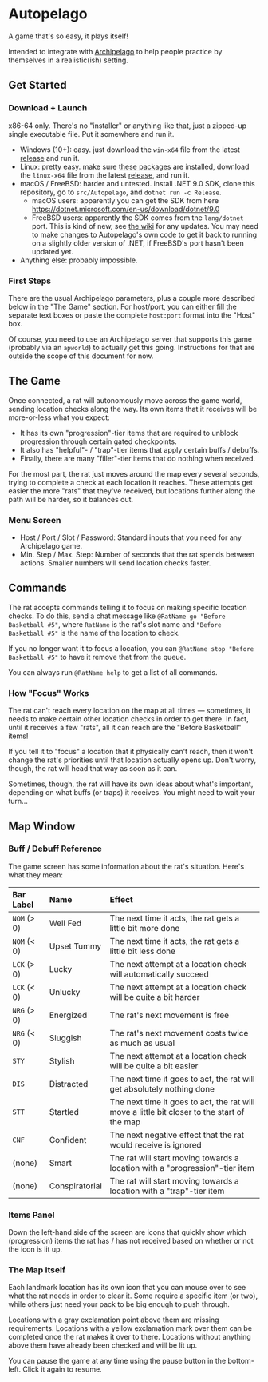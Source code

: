 # Autopelago

A game that's so easy, it plays itself!

Intended to integrate with [Archipelago](https://archipelago.gg) to help people practice by themselves in a realistic(ish) setting.

## Get Started

### Download + Launch
x86-64 only. There's no "installer" or anything like that, just a zipped-up single executable file. Put it somewhere and run it.

- Windows (10+): easy. just download the `win-x64` file from the latest [release](https://github.com/airbreather/Autopelago/releases) and run it.
- Linux: pretty easy. make sure [these packages](https://github.com/dotnet/core/blob/v9.0.0/release-notes/9.0/os-packages.md) are installed, download the `linux-x64` file from the latest [release](https://github.com/airbreather/Autopelago/releases), and run it.
- macOS / FreeBSD: harder and untested. install .NET 9.0 SDK, clone this repository, go to `src/Autopelago`, and `dotnet run -c Release`.
   - macOS users: apparently you can get the SDK from here https://dotnet.microsoft.com/en-us/download/dotnet/9.0
   - FreeBSD users: apparently the SDK comes from the `lang/dotnet` port. This is kind of new, see [the wiki](https://wiki.freebsd.org/.NET) for any updates. You may need to make changes to Autopelago's own code to get it back to running on a slightly older version of .NET, if FreeBSD's port hasn't been updated yet.
- Anything else: probably impossible.

### First Steps

There are the usual Archipelago parameters, plus a couple more described below in the "The Game" section. For host/port, you can either fill the separate text boxes or paste the complete `host:port` format into the "Host" box.

Of course, you need to use an Archipelago server that supports this game (probably via an `apworld`) to actually get this going. Instructions for that are outside the scope of this document for now.

## The Game

Once connected, a rat will autonomously move across the game world, sending location checks along the way. Its own items that it receives will be more-or-less what you expect:

- It has its own "progression"-tier items that are required to unblock progression through certain gated checkpoints.
- It also has "helpful"- / "trap"-tier items that apply certain buffs / debuffs.
- Finally, there are many "filler"-tier items that do nothing when received.

For the most part, the rat just moves around the map every several seconds, trying to complete a check at each location it reaches. These attempts get easier the more "rats" that they've received, but locations further along the path will be harder, so it balances out.

### Menu Screen

- Host / Port / Slot / Password: Standard inputs that you need for any Archipelago game.
- Min. Step / Max. Step: Number of seconds that the rat spends between actions. Smaller numbers will send location checks faster.

## Commands

The rat accepts commands telling it to focus on making specific location checks. To do this, send a chat message like `@RatName go "Before Basketball #5"`, where `RatName` is the rat's slot name and `"Before Basketball #5"` is the name of the location to check.

If you no longer want it to focus a location, you can `@RatName stop "Before Basketball #5"` to have it remove that from the queue.

You can always run `@RatName help` to get a list of all commands.

### How "Focus" Works

The rat can't reach every location on the map at all times — sometimes, it needs to make certain other location checks in order to get there. In fact, until it receives a few "rats", all it can reach are the "Before Basketball" items!

If you tell it to "focus" a location that it physically can't reach, then it won't change the rat's priorities until that location actually opens up. Don't worry, though, the rat will head that way as soon as it can.

Sometimes, though, the rat will have its own ideas about what's important, depending on what buffs (or traps) it receives. You might need to wait your turn...

## Map Window

### Buff / Debuff Reference

The game screen has some information about the rat's situation. Here's what they mean:

|Bar Label|Name|Effect|
|:-|:-|:-|
|`NOM` (> 0)|Well Fed|The next time it acts, the rat gets a little bit more done|
|`NOM` (< 0)|Upset Tummy|The next time it acts, the rat gets a little bit less done|
|`LCK` (> 0)|Lucky|The next attempt at a location check will automatically succeed|
|`LCK` (< 0)|Unlucky|The next attempt at a location check will be quite a bit harder|
|`NRG` (> 0)|Energized|The rat's next movement is free|
|`NRG` (< 0)|Sluggish|The rat's next movement costs twice as much as usual|
|`STY`|Stylish|The next attempt at a location check will be quite a bit easier|
|`DIS`|Distracted|The next time it goes to act, the rat will get absolutely nothing done|
|`STT`|Startled|The next time it goes to act, the rat will move a little bit closer to the start of the map|
|`CNF`|Confident|The next negative effect that the rat would receive is ignored|
|(none)|Smart|The rat will start moving towards a location with a "progression"-tier item|
|(none)|Conspiratorial|The rat will start moving towards a location with a "trap"-tier item|

### Items Panel

Down the left-hand side of the screen are icons that quickly show which (progression) items the rat has / has not received based on whether or not the icon is lit up.

### The Map Itself

Each landmark location has its own icon that you can mouse over to see what the rat needs in order to clear it. Some require a specific item (or two), while others just need your pack to be big enough to push through.

Locations with a gray exclamation point above them are missing requirements. Locations with a yellow exclamation mark over them can be completed once the rat makes it over to there. Locations without anything above them have already been checked and will be lit up.

You can pause the game at any time using the pause button in the bottom-left. Click it again to resume.
